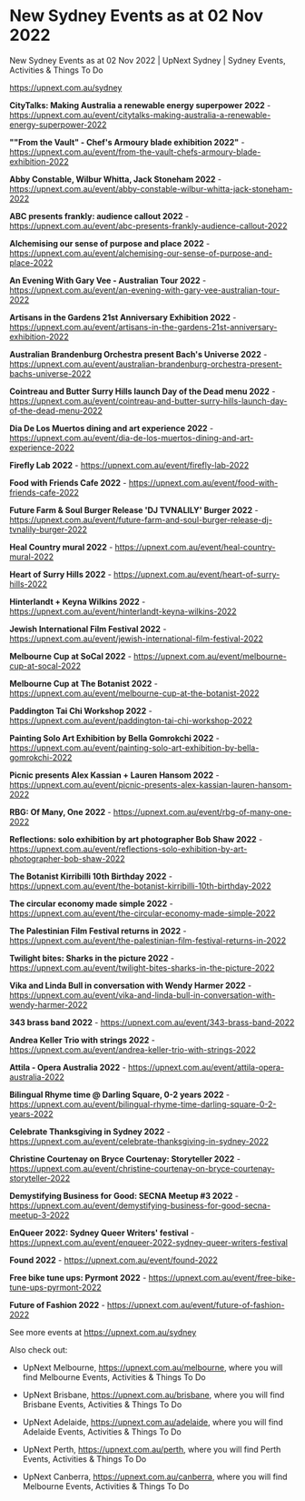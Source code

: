 # New Sydney Events as at 02 Nov 2022
New Sydney Events as at 02 Nov 2022 | UpNext Sydney | Sydney Events, Activities &amp; Things To Do

https://upnext.com.au/sydney


**CityTalks: Making Australia a renewable energy superpower 2022** - https://upnext.com.au/event/citytalks-making-australia-a-renewable-energy-superpower-2022

**""From the Vault" - Chef's Armoury blade exhibition 2022"** - https://upnext.com.au/event/from-the-vault-chefs-armoury-blade-exhibition-2022

**Abby Constable, Wilbur Whitta, Jack Stoneham 2022** - https://upnext.com.au/event/abby-constable-wilbur-whitta-jack-stoneham-2022

**ABC presents frankly: audience callout 2022** - https://upnext.com.au/event/abc-presents-frankly-audience-callout-2022

**Alchemising our sense of purpose and place 2022** - https://upnext.com.au/event/alchemising-our-sense-of-purpose-and-place-2022

**An Evening With Gary Vee - Australian Tour 2022** - https://upnext.com.au/event/an-evening-with-gary-vee-australian-tour-2022

**Artisans in the Gardens 21st Anniversary Exhibition 2022** - https://upnext.com.au/event/artisans-in-the-gardens-21st-anniversary-exhibition-2022

**Australian Brandenburg Orchestra present Bach's Universe 2022** - https://upnext.com.au/event/australian-brandenburg-orchestra-present-bachs-universe-2022

**Cointreau and Butter Surry Hills launch Day of the Dead menu 2022** - https://upnext.com.au/event/cointreau-and-butter-surry-hills-launch-day-of-the-dead-menu-2022

**Dia De Los Muertos dining and art experience 2022** - https://upnext.com.au/event/dia-de-los-muertos-dining-and-art-experience-2022

**Firefly Lab 2022** - https://upnext.com.au/event/firefly-lab-2022

**Food with Friends Cafe 2022** - https://upnext.com.au/event/food-with-friends-cafe-2022

**Future Farm & Soul Burger Release 'DJ TVNALILY' Burger 2022** - https://upnext.com.au/event/future-farm-and-soul-burger-release-dj-tvnalily-burger-2022

**Heal Country mural 2022** - https://upnext.com.au/event/heal-country-mural-2022

**Heart of Surry Hills 2022** - https://upnext.com.au/event/heart-of-surry-hills-2022

**Hinterlandt + Keyna Wilkins 2022** - https://upnext.com.au/event/hinterlandt-keyna-wilkins-2022

**Jewish International Film Festival 2022** - https://upnext.com.au/event/jewish-international-film-festival-2022

**Melbourne Cup at SoCal 2022** - https://upnext.com.au/event/melbourne-cup-at-socal-2022

**Melbourne Cup at The Botanist 2022** - https://upnext.com.au/event/melbourne-cup-at-the-botanist-2022

**Paddington Tai Chi Workshop 2022** - https://upnext.com.au/event/paddington-tai-chi-workshop-2022

**Painting Solo Art Exhibition by Bella Gomrokchi 2022** - https://upnext.com.au/event/painting-solo-art-exhibition-by-bella-gomrokchi-2022

**Picnic presents Alex Kassian + Lauren Hansom 2022** - https://upnext.com.au/event/picnic-presents-alex-kassian-lauren-hansom-2022

**RBG: Of Many, One 2022** - https://upnext.com.au/event/rbg-of-many-one-2022

**Reflections: solo exhibition by art photographer Bob Shaw 2022** - https://upnext.com.au/event/reflections-solo-exhibition-by-art-photographer-bob-shaw-2022

**The Botanist Kirribilli 10th Birthday 2022** - https://upnext.com.au/event/the-botanist-kirribilli-10th-birthday-2022

**The circular economy made simple 2022** - https://upnext.com.au/event/the-circular-economy-made-simple-2022

**The Palestinian Film Festival returns in 2022** - https://upnext.com.au/event/the-palestinian-film-festival-returns-in-2022

**Twilight bites: Sharks in the picture 2022** - https://upnext.com.au/event/twilight-bites-sharks-in-the-picture-2022

**Vika and Linda Bull in conversation with Wendy Harmer 2022** - https://upnext.com.au/event/vika-and-linda-bull-in-conversation-with-wendy-harmer-2022

**343 brass band 2022** - https://upnext.com.au/event/343-brass-band-2022

**Andrea Keller Trio with strings 2022** - https://upnext.com.au/event/andrea-keller-trio-with-strings-2022

**Attila - Opera Australia 2022** - https://upnext.com.au/event/attila-opera-australia-2022

**Bilingual Rhyme time @ Darling Square, 0-2 years 2022** - https://upnext.com.au/event/bilingual-rhyme-time-darling-square-0-2-years-2022

**Celebrate Thanksgiving in Sydney 2022** - https://upnext.com.au/event/celebrate-thanksgiving-in-sydney-2022

**Christine Courtenay on Bryce Courtenay: Storyteller 2022** - https://upnext.com.au/event/christine-courtenay-on-bryce-courtenay-storyteller-2022

**Demystifying Business for Good: SECNA Meetup #3 2022** - https://upnext.com.au/event/demystifying-business-for-good-secna-meetup-3-2022

**EnQueer 2022: Sydney Queer Writers' festival** - https://upnext.com.au/event/enqueer-2022-sydney-queer-writers-festival

**Found 2022** - https://upnext.com.au/event/found-2022

**Free bike tune ups: Pyrmont 2022** - https://upnext.com.au/event/free-bike-tune-ups-pyrmont-2022

**Future of Fashion 2022** - https://upnext.com.au/event/future-of-fashion-2022



See more events at https://upnext.com.au/sydney


Also check out:

* UpNext Melbourne, https://upnext.com.au/melbourne, where you will find Melbourne Events, Activities & Things To Do

* UpNext Brisbane, https://upnext.com.au/brisbane, where you will find Brisbane Events, Activities & Things To Do

* UpNext Adelaide, https://upnext.com.au/adelaide, where you will find Adelaide Events, Activities & Things To Do

* UpNext Perth, https://upnext.com.au/perth, where you will find Perth Events, Activities & Things To Do

* UpNext Canberra, https://upnext.com.au/canberra, where you will find Melbourne Events, Activities & Things To Do